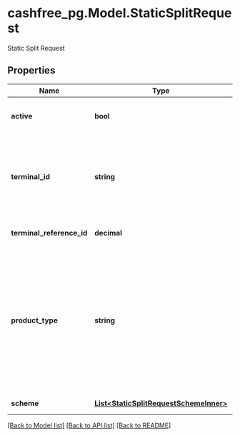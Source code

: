 # cashfree_pg.Model.StaticSplitRequest
Static Split Request

## Properties

Name | Type | Description | Notes
------------ | ------------- | ------------- | -------------
**active** | **bool** | Specify if the split is to be active or not. Possible values: true/false | 
**terminal_id** | **string** | For Subscription payments, the subscription reference ID is to be shared as the terminal ID. Incase for Payment Gateway terminal ID is non-mandatory. Mention as 0 if not applicable. | [optional] 
**terminal_reference_id** | **decimal** | You can share additional information using the reference ID. | [optional] 
**product_type** | **string** | Specify the product for which the split should be created. If you want split to be created for Payment Gateway pass value as \&quot;PG\&quot;. If you want split to be created for Subscription, pass value as \&quot;SBC\&quot;. Accepted values - \&quot;STATIC_QR\&quot;, \&quot;SBC\&quot;, \&quot;PG\&quot;, \&quot;EPOS\&quot;. | 
**scheme** | [**List&lt;StaticSplitRequestSchemeInner&gt;**](StaticSplitRequestSchemeInner.md) | Provide the split scheme details. | 

[[Back to Model list]](../README.md#documentation-for-models) [[Back to API list]](../README.md#documentation-for-api-endpoints) [[Back to README]](../README.md)


